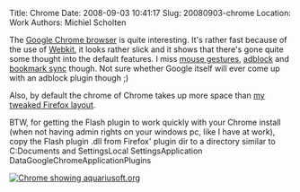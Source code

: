 Title: Chrome
Date: 2008-09-03 10:41:17
Slug: 20080903-chrome
Location: Work
Authors: Michiel Scholten

<p>The <a href="http://www.google.com/chrome/">Google Chrome browser</a> is quite interesting. It's rather fast because of the use of <a href="http://webkit.org/">Webkit</a>, it looks rather slick and it shows that there's gone quite some thought into the default features. I miss <a href="https://addons.mozilla.org/en-US/firefox/addon/6366">mouse gestures</a>, <a href="https://addons.mozilla.org/en-US/firefox/addon/1865">adblock</a> and <a href="https://addons.mozilla.org/en-US/firefox/addon/2410">bookmark sync</a> though. Not sure whether Google itself will ever come up with an adblock plugin though ;)</p>

<p>Also, by default the chrome of Chrome takes up more space than <a href="http://aquariusoft.org/gallery/v/screenies/various/firefox_3_winxp_default_theme.html">my tweaked Firefox layout</a>.</p>

<p>BTW, for getting the Flash plugin to work quickly with your Chrome install (when not having admin rights on your windows pc, like I have at work), copy the Flash plugin .dll from Firefox' plugin dir to a directory similar to C:Documents and Settings<your user>Local SettingsApplication DataGoogleChromeApplicationPlugins</p>

<div class="content-image"><div><a href="http://aquariusoft.org/gallery/v/screenies/various/20080903_google_chrome.png.html"><img src="http://aquariusoft.org/~mbscholt/images/content/20080903_google_chrome_resized.png" alt="Chrome showing aquariusoft.org" title="Chrome showing aquariusoft.org" /></a></div></div> 
<br style="clear: both;" /> 


